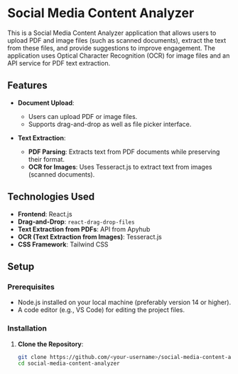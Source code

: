 # Social Media Content Analyzer

This is a Social Media Content Analyzer application that allows users to upload PDF and image files (such as scanned documents), extract the text from these files, and provide suggestions to improve engagement. The application uses Optical Character Recognition (OCR) for image files and an API service for PDF text extraction.

## Features

- **Document Upload**: 
  - Users can upload PDF or image files.
  - Supports drag-and-drop as well as file picker interface.

- **Text Extraction**:
  - **PDF Parsing**: Extracts text from PDF documents while preserving their format.
  - **OCR for Images**: Uses Tesseract.js to extract text from images (scanned documents).

## Technologies Used

- **Frontend**: React.js
- **Drag-and-Drop**: `react-drag-drop-files`
- **Text Extraction from PDFs**: API from Apyhub
- **OCR (Text Extraction from Images)**: Tesseract.js
- **CSS Framework**: Tailwind CSS

## Setup

### Prerequisites
- Node.js installed on your local machine (preferably version 14 or higher).
- A code editor (e.g., VS Code) for editing the project files.

### Installation

1. **Clone the Repository**:

   ```bash
   git clone https://github.com/<your-username>/social-media-content-analyzer.git
   cd social-media-content-analyzer
